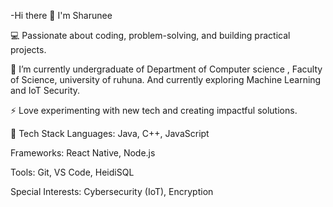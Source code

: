 -Hi there 👋 I'm Sharunee

💻 Passionate about coding, problem-solving, and building practical projects.

🌱 I’m currently undergraduate of Department of Computer science , Faculty of Science, university of ruhuna. And currently exploring Machine Learning and IoT Security.

⚡ Love experimenting with new tech and creating impactful solutions.

🔧 Tech Stack
Languages: Java, C++, JavaScript

Frameworks: React Native, Node.js

Tools: Git, VS Code, HeidiSQL

Special Interests: Cybersecurity (IoT), Encryption



